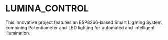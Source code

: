 # LUMINA_CONTROL
This innovative project features an ESP8266-based Smart Lighting System, combining Potentiometer and LED lighting for automated and intelligent illumination.
